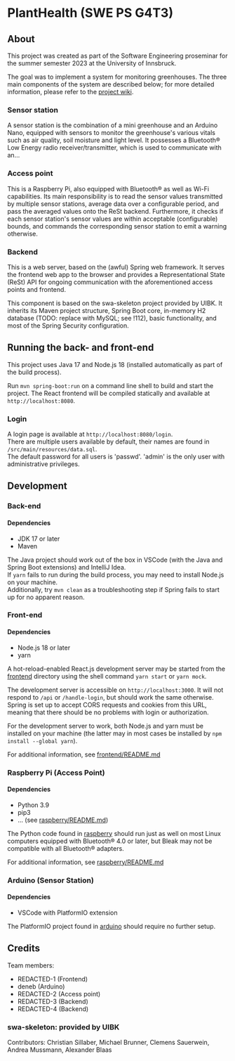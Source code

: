 # PlantHealth (SWE PS G4T3)

## About

This project was created as part of the Software Engineering proseminar for the summer semester 2023 at the University of Innsbruck.

The goal was to implement a system for monitoring greenhouses. The three main components of the system are described below; for more detailed information, please refer to the [project wiki](https://git.uibk.ac.at/informatik/qe/swess23/group4/g4t3/-/wikis/home).

### Sensor station

A sensor station is the combination of a mini greenhouse and an Arduino Nano, equipped with sensors to monitor the greenhouse's various vitals such as air quality, soil moisture and light level. It possesses a Bluetooth® Low Energy radio receiver/transmitter, which is used to communicate with an...

### Access point

This is a Raspberry Pi, also equipped with Bluetooth® as well as Wi-Fi capabilities. Its main responsibility is to read the sensor values transmitted by multiple sensor stations, average data over a configurable period, and pass the averaged values onto the ReSt backend. Furthermore, it checks if each sensor station's sensor values are within acceptable (configurable) bounds, and commands the corresponding sensor station to emit a warning otherwise.

### Backend

This is a web server, based on the (awful) Spring web framework. It serves the frontend web app to the browser and provides a Representational State (ReSt) API for ongoing communication with the aforementioned access points and frontend.

This component is based on the swa-skeleton project provided by UIBK. It inherits its Maven project structure, Spring Boot core, in-memory H2 database (TODO: replace with MySQL; see !112), basic functionality, and most of the Spring Security configuration.

## Running the back- and front-end

This project uses Java 17 and Node.js 18 (installed automatically as part of the build process).

Run `mvn spring-boot:run` on a command line shell to build and start the project. The React frontend will be compiled statically and available at `http://localhost:8080`.

### Login

A login page is available at `http://localhost:8080/login`.\
There are multiple users available by default, their names are found in `/src/main/resources/data.sql`.\
The default password for all users is 'passwd'. 'admin' is the only user with administrative privileges.

## Development

### Back-end

#### Dependencies

- JDK 17 or later
- Maven

The Java project should work out of the box in VSCode (with the Java and Spring Boot extensions) and IntelliJ Idea.\
If `yarn` fails to run during the build process, you may need to install Node.js on your machine.\
Additionally, try `mvn clean` as a troubleshooting step if Spring fails to start up for no apparent reason.

### Front-end

#### Dependencies

- Node.js 18 or later
- yarn

A hot-reload-enabled React.js development server may be started from the [frontend](frontend/) directory using the shell command `yarn start` or `yarn mock`.

The development server is accessible on `http://localhost:3000`. It will not respond to `/api` or `/handle-login`, but should work the same otherwise. Spring is set up to accept CORS requests and cookies from this URL, meaning that there should be no problems with login or authorization.

For the development server to work, both Node.js and yarn must be installed on your machine (the latter may in most cases be installed by `npm install --global yarn`).

For additional information, see [frontend/README.md](frontend/README.md)

### Raspberry Pi (Access Point)

#### Dependencies

- Python 3.9
- pip3
- ... (see [raspberry/README.md](raspberry/README.md))

The Python code found in [raspberry](raspberry/) should run just as well on most Linux computers equipped with Bluetooth® 4.0 or later, but Bleak may not be compatible with all Bluetooth® adapters.

For additional information, see [raspberry/README.md](raspberry/README.md)

### Arduino (Sensor Station)

#### Dependencies

- VSCode with PlatformIO extension

The PlatformIO project found in [arduino](arduino/) should require no further setup.

## Credits

Team members:

- REDACTED-1 (Frontend)
- deneb (Arduino)
- REDACTED-2 (Access point)
- REDACTED-3 (Backend)
- REDACTED-4 (Backend)

### swa-skeleton: provided by UIBK

Contributors:
Christian Sillaber,
Michael Brunner,
Clemens Sauerwein,
Andrea Mussmann,
Alexander Blaas
